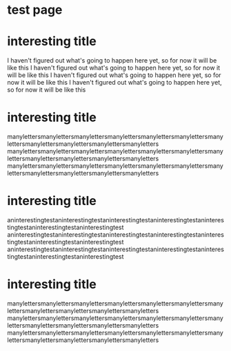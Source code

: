 # test page
# interesting title

I haven't figured out what's going to happen here yet, so for now it will be like this
I haven't figured out what's going to happen here yet, so for now it will be like this
I haven't figured out what's going to happen here yet, so for now it will be like this
I haven't figured out what's going to happen here yet, so for now it will be like this

# interesting title

manylettersmanylettersmanylettersmanylettersmanylettersmanylettersmanylettersmanylettersmanylettersmanylettersmanyletters
manylettersmanylettersmanylettersmanylettersmanylettersmanylettersmanylettersmanylettersmanylettersmanylettersmanyletters
manylettersmanylettersmanylettersmanylettersmanylettersmanylettersmanylettersmanylettersmanylettersmanylettersmanyletters

# interesting title

aninterestingtestaninterestingtestaninterestingtestaninterestingtestaninterestingtestaninterestingtestaninterestingtest
aninterestingtestaninterestingtestaninterestingtestaninterestingtestaninterestingtestaninterestingtestaninterestingtest
aninterestingtestaninterestingtestaninterestingtestaninterestingtestaninterestingtestaninterestingtestaninterestingtest

# interesting title

manylettersmanylettersmanylettersmanylettersmanylettersmanylettersmanylettersmanylettersmanylettersmanylettersmanyletters
manylettersmanylettersmanylettersmanylettersmanylettersmanylettersmanylettersmanylettersmanylettersmanylettersmanyletters
manylettersmanylettersmanylettersmanylettersmanylettersmanylettersmanylettersmanylettersmanylettersmanylettersmanyletters
